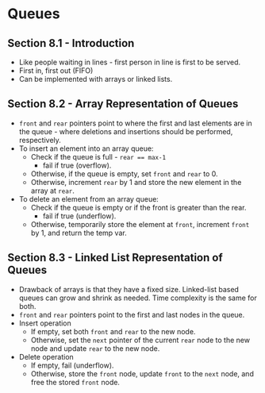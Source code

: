 # Queues

## Section 8.1 - Introduction

-   Like people waiting in lines - first person in line is first to be served.
-   First in, first out (FIFO)
-   Can be implemented with arrays or linked lists.

## Section 8.2 - Array Representation of Queues

-   `front` and `rear` pointers point to where the first and last elements are in the queue - where deletions and insertions should be performed, respectively.
-   To insert an element into an array queue:
    -   Check if the queue is full - `rear == max-1`
        -   fail if true (overflow).
    -   Otherwise, if the queue is empty, set `front` and `rear` to 0.
    -   Otherwise, increment `rear` by 1 and store the new element in the array at `rear`.
-   To delete an element from an array queue:
    -   Check if the queue is empty or if the front is greater than the rear.
        -   fail if true (underflow).
    -   Otherwise, temporarily store the element at `front`, increment `front` by 1, and return the temp var.

## Section 8.3 - Linked List Representation of Queues

-   Drawback of arrays is that they have a fixed size. Linked-list based queues can grow and shrink as needed. Time complexity is the same for both.
-   `front` and `rear` pointers point to the first and last nodes in the queue.
-   Insert operation
    -   If empty, set both `front` and `rear` to the new node.
    -   Otherwise, set the `next` pointer of the current `rear` node to the new node and update `rear` to the new node.
-   Delete operation
    -   If empty, fail (underflow).
    -   Otherwise, store the `front` node, update `front` to the `next` node, and free the stored `front` node.

